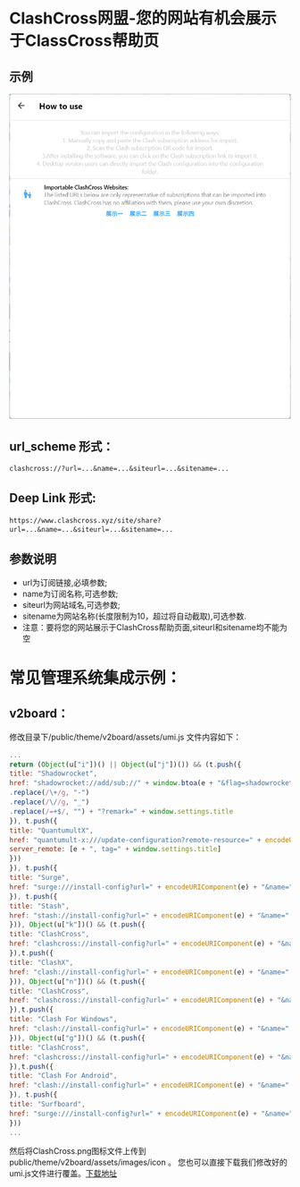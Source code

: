 # ClashCross网盟-您的网站有机会展示于ClassCross帮助页

## 示例
![image](docs/screenshot/help_demo_photo_2023-07-31_18-39-18.jpg)

## url_scheme 形式：

```
clashcross://?url=...&name=...&siteurl=...&sitename=...
```

## Deep Link 形式:

```
https://www.clashcross.xyz/site/share?url=...&name=...&siteurl=...&sitename=...
```

## 参数说明

- url为订阅链接,必填参数;
- name为订阅名称,可选参数;
- siteurl为网站域名,可选参数;
- sitename为网站名称(长度限制为10，超过将自动截取),可选参数.
- 注意：要将您的网站展示于ClashCross帮助页面,siteurl和sitename均不能为空

# 常见管理系统集成示例：

## v2board：

修改目录下/public/theme/v2board/assets/umi.js 文件内容如下：

```javascript
...
return (Object(u["i"])() || Object(u["j"])()) && (t.push({
title: "Shadowrocket",
href: "shadowrocket://add/sub://" + window.btoa(e + "&flag=shadowrocket")
.replace(/\+/g, "-")
.replace(/\//g, "_")
.replace(/=+$/, "") + "?remark=" + window.settings.title
}), t.push({
title: "QuantumultX",
href: "quantumult-x:///update-configuration?remote-resource=" + encodeURI(JSON.stringify({
server_remote: [e + ", tag=" + window.settings.title]
}))
}), t.push({
title: "Surge",
href: "surge:///install-config?url=" + encodeURIComponent(e) + "&name=" + window.settings.title
}), t.push({
title: "Stash",
href: "stash://install-config?url=" + encodeURIComponent(e) + "&name=" + window.settings.title
})), Object(u["k"])() && (t.push({
title: "ClashCross",
href: "clashcross://install-config?url=" + encodeURIComponent(e) + "&name=" + window.settings.title
}),t.push({
title: "ClashX",
href: "clash://install-config?url=" + encodeURIComponent(e) + "&name=" + window.settings.title
})), Object(u["n"])() && (t.push({
title: "ClashCross",
href: "clashcross://install-config?url=" + encodeURIComponent(e) + "&name=" + window.settings.title
}),t.push({
title: "Clash For Windows",
href: "clash://install-config?url=" + encodeURIComponent(e) + "&name=" + window.settings.title
})), Object(u["g"])() && (t.push({
title: "ClashCross",
href: "clashcross://install-config?url=" + encodeURIComponent(e) + "&name=" + window.settings.title
}),t.push({
title: "Clash For Android",
href: "clash://install-config?url=" + encodeURIComponent(e) + "&name=" + window.settings.title
}), t.push({
title: "Surfboard",
href: "surge:///install-config?url=" + encodeURIComponent(e) + "&name=" + window.settings.title
}))
...
```

然后将ClashCross.png图标文件上传到public/theme/v2board/assets/images/icon 。
您也可以直接下载我们修改好的umi.js文件进行覆盖。[下载地址](/docs/v2board)
